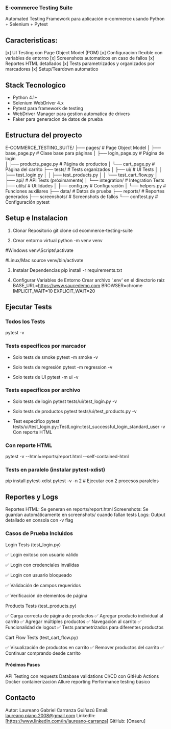###  E-commerce Testing Suite

Automated Testing Framework para aplicación e-commerce usando Python + Selenium + Pytest

## Caracteristicas: 
[x] UI Testing con Page Object Model (POM)
[x] Configuracion flexible con variables de entorno
[x] Screenshots automaticos en caso de fallos
[x] Reportes HTML detallados
[x] Tests parametrizados y organizados por marcadores
[x] Setup/Teardown automatico

## Stack Tecnologico
* Python 4.1+
* Selenium WebDriver 4.x
* Pytest para framework de testing
* WebDriver Manager para gestion automatica de drivers
* Faker para generacion de datos de prueba



## Estructura del proyecto
E-COMMERCE_TESTING_SUITE/
├── pages/                 # Page Object Model
│   ├── base_page.py       # Clase base para páginas
│   ├── login_page.py      # Página de login  
│   ├── products_page.py   # Página de productos
│   └── cart_page.py       # Página del carrito
├── tests/                 # Tests organizados
│   ├── ui/                # UI Tests
│   │   ├── test_login.py
│   │   ├── test_products.py
│   │   └── test_cart_flow.py
│   ├── api/              # API Tests (próximamente)
│   └── integration/      # Integration Tests
├── utils/                # Utilidades
│   ├── config.py         # Configuración
│   └── helpers.py        # Funciones auxiliares
├── data/                 # Datos de prueba
├── reports/              # Reportes generados
├── screenshots/          # Screenshots de fallos
└── conftest.py           # Configuración pytest




## Setup e Instalacion 

1. Clonar Repositorio
git clone <tu-repo-url>
cd ecommerce-testing-suite

2. Crear entorno virtual
python -m venv venv

#Windows
venv\Scripts\activate

#Linux/Mac
source venv/bin/activate

3. Instalar Dependencias
pip install -r requirements.txt

4. Configurar Variables de Entorno
Crear archivo '.env' en el directorio raiz
BASE_URL=https://www.saucedemo.com
BROWSER=chrome
IMPLICIT_WAIT=10
EXPLICIT_WAIT=20



## Ejecutar Tests

### Todos los Tests
pytest -v

### Tests especificos por marcador
- Solo tests de smoke
pytest -m smoke -v

- Solo tests de regresión
pytest -m regression -v

- Solo tests de UI
pytest -m ui -v

### Tests específicos por archivo
- Solo tests de login
pytest tests/ui/test_login.py -v

- Solo tests de productos
pytest tests/ui/test_products.py -v

- Test específico
pytest tests/ui/test_login.py::TestLogin::test_successful_login_standard_user -v
Con reporte HTML

### Con reporte HTML
pytest -v --html=reports/report.html --self-contained-html

### Tests en paralelo (instalar pytest-xdist)
pip install pytest-xdist
pytest -v -n 2  # Ejecutar con 2 procesos paralelos



## Reportes y Logs

Reportes HTML: Se generan en reports/report.html
Screenshots: Se guardan automáticamente en screenshots/ cuando fallan tests
Logs: Output detallado en consola con -v flag


### Casos de Prueba Incluidos
Login Tests (test_login.py)

✅ Login exitoso con usuario válido

✅ Login con credenciales inválidas

✅ Login con usuario bloqueado

✅ Validación de campos requeridos

✅ Verificación de elementos de página

Products Tests (test_products.py)

✅ Carga correcta de página de productos
✅ Agregar producto individual al carrito
✅ Agregar múltiples productos
✅ Navegación al carrito
✅ Funcionalidad de logout
✅ Tests parametrizados para diferentes productos

Cart Flow Tests (test_cart_flow.py)

✅ Visualización de productos en carrito
✅ Remover productos del carrito
✅ Continuar comprando desde carrito




#### Próximos Pasos

 API Testing con requests
 Database validations
 CI/CD con GitHub Actions
 Docker containerización
 Allure reporting
 Performance testing básico




## Contacto
Autor: Laureano Gabriel Carranza Guiñazú
Email: laureano.piano.2008@gmail.com
LinkedIn: [https://www.linkedin.com/in/laureano-carranza]
GitHub: [Onaeru]